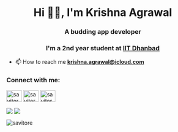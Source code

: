 <h1 align="center">Hi 👋🏻, I'm Krishna Agrawal </h1>
<h3 align="center">A budding app developer</h3>
<h3 align="center">I'm a 2nd year student at
     <a href="https://www.iitism.ac.in/">IIT Dhanbad</a></h3>

- 📫 How to reach me **krishna.agrawal@icloud.com**
<h3 align="left">Connect with me:</h3>
<p align="left">
<a href="https://linkedin.com/in/krishnaaag" target="blank"><img align="center" src="https://cdn.jsdelivr.net/npm/simple-icons@3.0.1/icons/linkedin.svg" alt="savitore" height="30" width="40" /></a>
<a href="https://instagram.com/krishna_aag" target="blank"><img align="center" src="https://cdn.jsdelivr.net/npm/simple-icons@3.0.1/icons/instagram.svg" alt="savitore" height="30" width="40" /></a>
<a href="https://twitter.com/krishna29ag" target="blank"><img align="center" src="https://cdn.jsdelivr.net/npm/simple-icons@3.0.1/icons/twitter.svg" alt="savitore" height="30" width="40" /></a>
</p>

<img align="center" src="https://github-readme-stats.vercel.app/api?username=savitore&bg_color=30,e96443,904e95&title_color=fff&text_color=fff">
<img align="center" src="https://github-readme-stats.vercel.app/api/top-langs/?username=savitore&layout=compact">


<p align="left"> <img src="https://komarev.com/ghpvc/?username=savitore&label=Profile%20views&color=0e75b6&style=flat" alt="savitore" /> </p><h1 align="left"> 
  
</h1>
